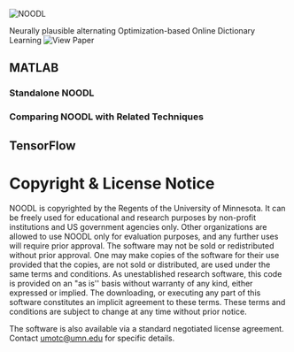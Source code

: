 ![NOODL](https://github.com/srambhatla/NOODL/blob/master/logo.png "NOODL")

Neurally plausible alternating Optimization-based Online Dictionary Learning
![View Paper](https://openreview.net/forum?id=HJeu43ActQ)

## MATLAB
### Standalone NOODL
### Comparing NOODL with Related Techniques

## TensorFlow

# Copyright & License Notice
NOODL is copyrighted by the Regents of the University of Minnesota. It can be freely used for educational and research purposes by non-profit institutions and US government agencies only. Other organizations are allowed to use NOODL only for evaluation purposes, and any further uses will require prior approval. The software may not be sold or redistributed without prior approval. One may make copies of the software for their use provided that the copies, are not sold or distributed, are used under the same terms and conditions.
    As unestablished research software, this code is provided on an "as is'' basis without warranty of any kind, either expressed or implied. The downloading, or executing any part of this software constitutes an implicit agreement to these terms. These terms and conditions are subject to change at any time without prior notice. 

The software is also available via a standard negotiated license agreement. Contact umotc@umn.edu for specific details.
